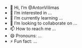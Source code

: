 - 👋 Hi, I’m @AntonVilimas
- 👀 I’m interested in ...
- 🌱 I’m currently learning ...
- 💞️ I’m looking to collaborate on ...
- 📫 How to reach me ...
- 😄 Pronouns: ...
- ⚡ Fun fact: ...

<!---
AntonVilimas/AntonVilimas is a ✨ special ✨ repository because its `README.md` (this file) appears on your GitHub profile.
You can click the Preview link to take a look at your changes.
--->
